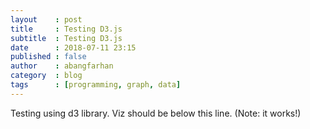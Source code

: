 ```yaml
---
layout    : post
title     : Testing D3.js
subtitle  : Testing D3.js
date      : 2018-07-11 23:15
published : false
author    : abangfarhan
category  : blog
tags      : [programming, graph, data]
---
```


Testing using d3 library. Viz should be below this line. (Note: it works!)

<div id='viz'></div>

<br>

<!--
<div style='display: table'>
<div style='display: table-row'>
  <p style='width: 150px; display: table-cell'>Stock 1 Return (%): </p>
  <input type='range' min='1' max='100' value='50' class='slider' id='stock1_return' style='dislay: table-cell'>
</div>
</div>
-->

<script src='https://d3js.org/d3.v5.min.js'></script>

<script>
let N = 20,
    r1 = 0.03,
    r2 = 0.09,
    s1 = 0.03,
    s2 = 0.04,
    corr = -0.6

let weights = d3.range(N).map( d => d/(N-1)),
    returns = weights.map(w1 => exp_return(r1, r2, w1, 1 - w1)),
    stdevs = weights.map(w1 => std_dev(s1, s2, w1, 1 - w1, corr))

let data = []
for(let i = 0; i < returns.length; ++i) {
    data.push({ r: returns[i], std: stdevs[i]})
}

let margin = { top: 20, right: 20, bottom: 30, left: 40 },
    width = 400 - margin.left - margin.right,
    height = 300 - margin.top - margin.bottom

let svg = d3.select('#viz').append('svg')
    .attr('width', width + margin.left + margin.right)
    .attr('height', height + margin.top + margin.bottom)
    .append('g')
    .attr('transform', `translate(${margin.left}, ${margin.top})`)

let x = d3.scaleLinear()
    .domain([0, d3.max(data, d => d.std)])
    .range([0, width])

let y = d3.scaleLinear()
    .domain([0, d3.max(data, d => d.r)])
    .range([height, 0])

let line = d3.line()
    .x(d => x(d.std))
    .y(d => y(d.r))

svg.selectAll('circle')
    .data(data)
    .enter().append('circle')
    .attr('cx', d => x(d.std))
    .attr('cy', d => y(d.r))
    .attr('r', 2)
    .attr('fill', 'black')

svg.append('path')
    .attr('d', line(data))
    .attr('stroke', 'blue')
    .attr('stroke-width', 1)
    .attr('fill', 'none')

svg.append('g')
    .attr('class', 'axis axis--x')
    .call(d3.axisBottom(x).tickFormat(d3.format('.1%')))
    .attr('transform', `translate(0, ${height})`)

svg.append('g')
    .attr('class', 'axis axis--y')
    .call(d3.axisLeft(y).tickFormat(d3.format('.0%')))

function exp_return(r1, r2, w1, w2) {
    return r1 * w1 + r2 * w2
}

function std_dev(s1, s2, w1, w2, corr) {
    let one = w1**2 * s1**2
    let two = w2**2 * s2**2
    let onetwo = 2 * w1 * w2 * corr * s1 * s2
    return Math.sqrt(one + two + onetwo)
}

let sliders_data = [
    {label: 'Stock 1 Return (%)', min: 0, max: 1},
    {label: 'Stock 2 Return (%)', min: 0, max: 1},
    {label: 'Stock 1 Standard Deviation (%)', min: 0, max: 1},
    {label: 'Stock 2 Standard Deviation (%)', min: 0, max: 1}
]

let slider_div = d3.select('#viz').selectAll('.slider')
    .data(sliders_data)
    .enter().append('div')
    .attr('class', 'slider')

slider_div.append('p')
    .text(d => d.label)

slider_div.append('input')
    .attr('type', 'range')
    .attr('min', d => d.min)
    .attr('max', d => d.max)
    .attr('step', 0.1)
    .attr('value', d => (d.max - d.min) / 2)
</script>
